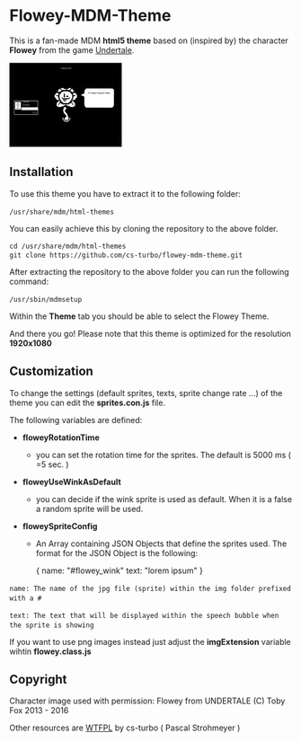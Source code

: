 # Flowey-MDM-Theme

This is a fan-made MDM **html5 theme** based on (inspired by) the character **Flowey** from the game [Undertale](http://undertale.com/).

![screenshot of the flowey theme](screenshot.jpg)

## Installation

To use this theme you have to extract it to the following folder:

`/usr/share/mdm/html-themes`

You can easily achieve this by cloning the repository to the above folder.

    cd /usr/share/mdm/html-themes
    git clone https://github.com/cs-turbo/flowey-mdm-theme.git


After extracting the repository to the above folder you can run the following command:

`/usr/sbin/mdmsetup`

Within the **Theme** tab you should be able to select the Flowey Theme.

And there you go! Please note that this theme is optimized for the resolution **1920x1080**

## Customization
To change the settings (default sprites, texts, sprite change rate ...) of the theme you can edit the **sprites.con.js** file.

The following variables are defined:

- **floweyRotationTime**
  - you can set the rotation time for the sprites. The default is 5000 ms ( =5 sec. )


- **floweyUseWinkAsDefault**
  - you can decide if the wink sprite is used as default. When it is a false a random sprite will be used.


- **floweySpriteConfig**
  - An Array containing JSON Objects that define the sprites used. The format for the JSON Object is the following:



    {
    name: "#flowey_wink"
    text: "lorem ipsum"
    }

`name: The name of the jpg file (sprite) within the img folder prefixed with a #`

`text: The text that will be displayed within the speech bubble when the sprite is showing`

If you want to use png images instead just adjust the **imgExtension** variable wihtin **flowey.class.js**


## Copyright
Character image used with permission: Flowey from UNDERTALE (C) Toby Fox 2013 - 2016

Other resources are [WTFPL](https://de.wikipedia.org/wiki/WTFPL) by cs-turbo ( Pascal Strohmeyer )
